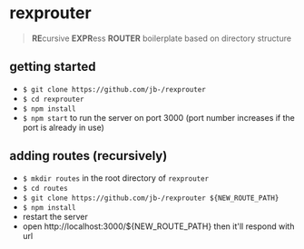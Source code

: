 # rexprouter
> **RE**cursive **EXPR**ess **ROUTER** boilerplate based on directory structure

## getting started
* `$ git clone https://github.com/jb-/rexprouter`
* `$ cd rexprouter`
* `$ npm install`
* `$ npm start` to run the server on port 3000 (port number increases if the port is already in use)

## adding routes (recursively)
* `$ mkdir routes` in the root directory of `rexprouter`
* `$ cd routes`
* `$ git clone https://github.com/jb-/rexprouter ${NEW_ROUTE_PATH}`
* `$ npm install`
* restart the server
* open http://localhost:3000/${NEW_ROUTE_PATH} then it'll respond with url
